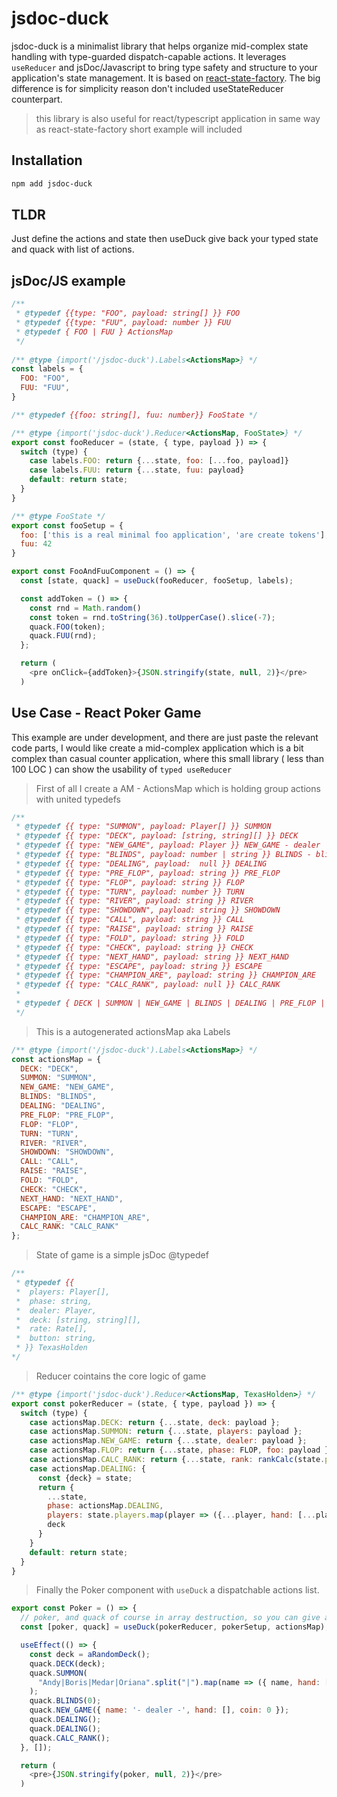 # jsdoc-duck
jsdoc-duck is a minimalist library that helps organize mid-complex state handling with type-guarded dispatch-capable actions. It leverages `useReducer` and jsDoc/Javascript to bring type safety and structure to your application's state management.
It is based on [react-state-factory](https://www.npmjs.com/package/react-state-factory).
The big difference is for simplicity reason don't included useStateReducer counterpart.

> this library is also useful for react/typescript application in same way as react-state-factory short example will included

## Installation

```sh
npm add jsdoc-duck
```

## TLDR
Just define the actions and state then useDuck give back your typed state and quack with list of actions.

## jsDoc/JS example

```js
/**
 * @typedef {{type: "FOO", payload: string[] }} FOO
 * @typedef {{type: "FUU", payload: number }} FUU
 * @typedef { FOO | FUU } ActionsMap
 */
 
/** @type {import('/jsdoc-duck').Labels<ActionsMap>} */ 
const labels = {
  FOO: "FOO",
  FUU: "FUU",
}

/** @typedef {{foo: string[], fuu: number}} FooState */

/** @type {import('jsdoc-duck').Reducer<ActionsMap, FooState>} */
export const fooReducer = (state, { type, payload }) => {
  switch (type) {
    case labels.FOO: return {...state, foo: [...foo, payload]}
    case labels.FUU: return {...state, fuu: payload}
    default: return state;
  }
}

/** @type FooState */
export const fooSetup = {
  foo: ['this is a real minimal foo application', 'are create tokens'],
  fuu: 42
}

export const FooAndFuuComponent = () => {
  const [state, quack] = useDuck(fooReducer, fooSetup, labels);

  const addToken = () => {
    const rnd = Math.random()
    const token = rnd.toString(36).toUpperCase().slice(-7);
    quack.FOO(token);
    quack.FUU(rnd);
  };

  return (
    <pre onClick={addToken}>{JSON.stringify(state, null, 2)}</pre>
  )
```

## Use Case - React Poker Game
This example are under development, and there are just paste the relevant code parts,
I would like create a mid-complex application which is a bit complex than casual counter application,
where this small library ( less than 100 LOC ) can show the usability of `typed useReducer`

> First of all I create a AM - ActionsMap which is holding group actions with united typedefs
```js
/**
 * @typedef {{ type: "SUMMON", payload: Player[] }} SUMMON
 * @typedef {{ type: "DECK", payload: [string, string][] }} DECK
 * @typedef {{ type: "NEW_GAME", payload: Player }} NEW_GAME - dealer
 * @typedef {{ type: "BLINDS", payload: number | string }} BLINDS - blinds name or index
 * @typedef {{ type: "DEALING", payload:  null }} DEALING
 * @typedef {{ type: "PRE_FLOP", payload: string }} PRE_FLOP
 * @typedef {{ type: "FLOP", payload: string }} FLOP
 * @typedef {{ type: "TURN", payload: number }} TURN
 * @typedef {{ type: "RIVER", payload: string }} RIVER
 * @typedef {{ type: "SHOWDOWN", payload: string }} SHOWDOWN
 * @typedef {{ type: "CALL", payload: string }} CALL
 * @typedef {{ type: "RAISE", payload: string }} RAISE
 * @typedef {{ type: "FOLD", payload: string }} FOLD
 * @typedef {{ type: "CHECK", payload: string }} CHECK
 * @typedef {{ type: "NEXT_HAND", payload: string }} NEXT_HAND
 * @typedef {{ type: "ESCAPE", payload: string }} ESCAPE
 * @typedef {{ type: "CHAMPION_ARE", payload: string }} CHAMPION_ARE
 * @typedef {{ type: "CALC_RANK", payload: null }} CALC_RANK
 *
 * @typedef { DECK | SUMMON | NEW_GAME | BLINDS | DEALING | PRE_FLOP | FLOP | TURN | RIVER | SHOWDOWN | CALL | RAISE | FOLD | CHECK | NEXT_HAND | ESCAPE | CHAMPION_ARE | CALC_RANK } ActionsMap
 */
```

> This is a autogenerated actionsMap aka Labels
```js
/** @type {import('/jsdoc-duck').Labels<ActionsMap>} */ 
const actionsMap = {
  DECK: "DECK",
  SUMMON: "SUMMON",
  NEW_GAME: "NEW_GAME",
  BLINDS: "BLINDS",
  DEALING: "DEALING",
  PRE_FLOP: "PRE_FLOP",
  FLOP: "FLOP",
  TURN: "TURN",
  RIVER: "RIVER",
  SHOWDOWN: "SHOWDOWN",
  CALL: "CALL",
  RAISE: "RAISE",
  FOLD: "FOLD",
  CHECK: "CHECK",
  NEXT_HAND: "NEXT_HAND",
  ESCAPE: "ESCAPE",
  CHAMPION_ARE: "CHAMPION_ARE",
  CALC_RANK: "CALC_RANK"
};
```

> State of game is a simple jsDoc @typedef
```js
/**
 * @typedef {{
 *  players: Player[],
 *  phase: string,
 *  dealer: Player,
 *  deck: [string, string][],
 *  rate: Rate[],
 *  button: string,
 * }} TexasHolden
*/
```

> Reducer cointains the core logic of game
```js
/** @type {import('jsdoc-duck').Reducer<ActionsMap, TexasHolden>} */
export const pokerReducer = (state, { type, payload }) => {
  switch (type) {
    case actionsMap.DECK: return {...state, deck: payload };
    case actionsMap.SUMMON: return {...state, players: payload };
    case actionsMap.NEW_GAME: return {...state, dealer: payload };
    case actionsMap.FLOP: return {...state, phase: FLOP, foo: payload };
    case actionsMap.CALC_RANK: return {...state, rank: rankCalc(state.players, state.dealer)}
    case actionsMap.DEALING: {
      const {deck} = state;
      return {
        ...state,
        phase: actionsMap.DEALING,
        players: state.players.map(player => ({...player, hand: [...player.hand, deck.shift()] })),
        deck
      }
    }
    default: return state;
  }
}
```

> Finally the Poker component with `useDuck` a dispatchable actions list.
```js
export const Poker = () => {
  // poker, and quack of course in array destruction, so you can give any name which is fit for your component.
  const [poker, quack] = useDuck(pokerReducer, pokerSetup, actionsMap);

  useEffect(() => {
    const deck = aRandomDeck();
    quack.DECK(deck);
    quack.SUMMON(
      "Andy|Boris|Medar|Oriana".split("|").map(name => ({ name, hand: [], coin: 1000 }))
    );
    quack.BLINDS(0);
    quack.NEW_GAME({ name: '- dealer -', hand: [], coin: 0 });
    quack.DEALING();
    quack.DEALING();
    quack.CALC_RANK();
  }, []);

  return (
    <pre>{JSON.stringify(poker, null, 2)}</pre>
  )
```


